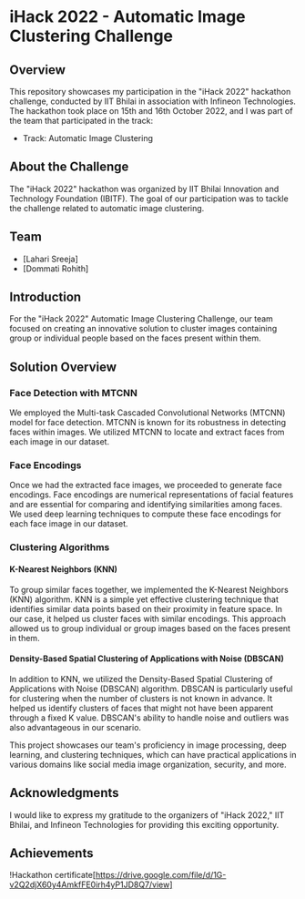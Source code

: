 # iHack 2022 - Automatic Image Clustering Challenge


## Overview

This repository showcases my participation in the "iHack 2022" hackathon challenge, conducted by IIT Bhilai in association with Infineon Technologies. The hackathon took place on 15th and 16th October 2022, and I was part of the team that participated in the track:

- Track: Automatic Image Clustering

## About the Challenge

The "iHack 2022" hackathon was organized by IIT Bhilai Innovation and Technology Foundation (IBITF). The goal of our participation was to tackle the challenge related to automatic image clustering.

## Team

- [Lahari Sreeja]
- [Dommati Rohith]
## Introduction

For the "iHack 2022" Automatic Image Clustering Challenge, our team focused on creating an innovative solution to cluster images containing group or individual people based on the faces present within them.

## Solution Overview

### Face Detection with MTCNN

We employed the Multi-task Cascaded Convolutional Networks (MTCNN) model for face detection. MTCNN is known for its robustness in detecting faces within images. We utilized MTCNN to locate and extract faces from each image in our dataset.

### Face Encodings

Once we had the extracted face images, we proceeded to generate face encodings. Face encodings are numerical representations of facial features and are essential for comparing and identifying similarities among faces. We used deep learning techniques to compute these face encodings for each face image in our dataset.

### Clustering Algorithms

#### K-Nearest Neighbors (KNN)

To group similar faces together, we implemented the K-Nearest Neighbors (KNN) algorithm. KNN is a simple yet effective clustering technique that identifies similar data points based on their proximity in feature space. In our case, it helped us cluster faces with similar encodings. This approach allowed us to group individual or group images based on the faces present in them.

#### Density-Based Spatial Clustering of Applications with Noise (DBSCAN)

In addition to KNN, we utilized the Density-Based Spatial Clustering of Applications with Noise (DBSCAN) algorithm. DBSCAN is particularly useful for clustering when the number of clusters is not known in advance. It helped us identify clusters of faces that might not have been apparent through a fixed K value. DBSCAN's ability to handle noise and outliers was also advantageous in our scenario.


This project showcases our team's proficiency in image processing, deep learning, and clustering techniques, which can have practical applications in various domains like social media image organization, security, and more.

## Acknowledgments

I would like to express my gratitude to the organizers of "iHack 2022," IIT Bhilai, and Infineon Technologies for providing this exciting opportunity.

## Achievements
!Hackathon certificate[https://drive.google.com/file/d/1G-v2Q2djX60y4AmkfFE0irh4yP1JD8Q7/view]

